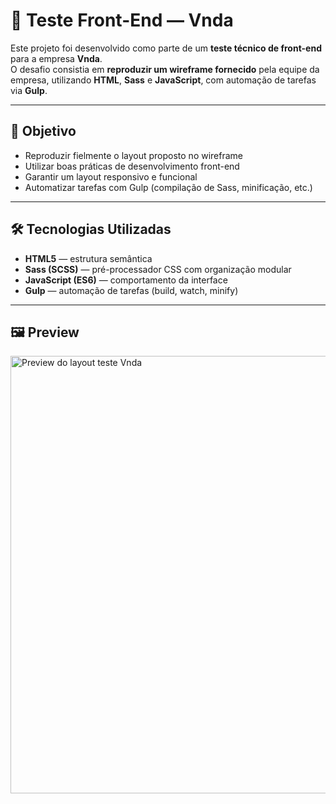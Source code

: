 # 🧪 Teste Front-End — Vnda

Este projeto foi desenvolvido como parte de um **teste técnico de front-end** para a empresa **Vnda**.  
O desafio consistia em **reproduzir um wireframe fornecido** pela equipe da empresa, utilizando **HTML**, **Sass** e **JavaScript**, com automação de tarefas via **Gulp**.

---

## 🎯 Objetivo

- Reproduzir fielmente o layout proposto no wireframe
- Utilizar boas práticas de desenvolvimento front-end
- Garantir um layout responsivo e funcional
- Automatizar tarefas com Gulp (compilação de Sass, minificação, etc.)

---

## 🛠️ Tecnologias Utilizadas

- **HTML5** — estrutura semântica
- **Sass (SCSS)** — pré-processador CSS com organização modular
- **JavaScript (ES6)** — comportamento da interface
- **Gulp** — automação de tarefas (build, watch, minify)

---

## 🖼️ Preview

<img src="https://drive.google.com/uc?export=view&id=1DDyTOBhEGnr1k5zMqi2ixzAyxtCX1vPL" alt="Preview do layout teste Vnda" width="700" />

